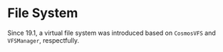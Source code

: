 # File System

Since 19.1, a virtual file system was introduced based on ``CosmosVFS`` and ``VFSManager``, respectfully.
